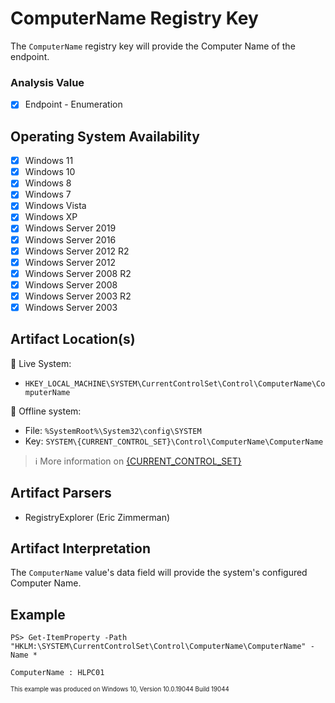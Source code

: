 # ComputerName Registry Key
The `ComputerName` registry key will provide the Computer Name of the endpoint. 


### Analysis Value
 - [x] Endpoint - Enumeration

## Operating System Availability
 - [x] Windows 11
 - [x] Windows 10
 - [x] Windows 8
 - [x] Windows 7
 - [x] Windows Vista
 - [x] Windows XP
 - [x] Windows Server 2019
 - [x] Windows Server 2016
 - [x] Windows Server 2012 R2
 - [x] Windows Server 2012
 - [x] Windows Server 2008 R2
 - [x] Windows Server 2008
 - [x] Windows Server 2003 R2
 - [x] Windows Server 2003

## Artifact Location(s)
🔋 Live System:
- `HKEY_LOCAL_MACHINE\SYSTEM\CurrentControlSet\Control\ComputerName\ComputerName`

🔌 Offline system:
- File: `%SystemRoot%\System32\config\SYSTEM`
- Key: `SYSTEM\{CURRENT_CONTROL_SET}\Control\ComputerName\ComputerName`

> ℹ️ More information on [{CURRENT_CONTROL_SET}](/enumeration/select.md)

## Artifact Parsers
 - RegistryExplorer (Eric Zimmerman)

## Artifact Interpretation
The `ComputerName` value's data field will provide the system's configured Computer Name. 

## Example
```
PS> Get-ItemProperty -Path "HKLM:\SYSTEM\CurrentControlSet\Control\ComputerName\ComputerName" -Name *

ComputerName : HLPC01
```
<sup><sub>This example was produced on Windows 10, Version 10.0.19044 Build 19044</sub></sup>